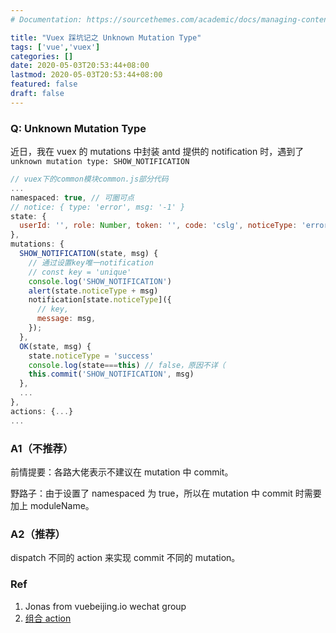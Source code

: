 ```yaml
---
# Documentation: https://sourcethemes.com/academic/docs/managing-content/

title: "Vuex 踩坑记之 Unknown Mutation Type"
tags: ['vue','vuex']
categories: []
date: 2020-05-03T20:53:44+08:00
lastmod: 2020-05-03T20:53:44+08:00
featured: false
draft: false
---
```


### Q: Unknown Mutation Type

近日，我在 vuex 的 mutations 中封装 antd 提供的 notification 时，遇到了 `unknown mutation type: SHOW_NOTIFICATION`

```javascript
// vuex下的common模块common.js部分代码
...
namespaced: true, // 可圈可点
// notice: { type: 'error', msg: '-1' }
state: {
  userId: '', role: Number, token: '', code: 'cslg', noticeType: 'error'
},
mutations: {
  SHOW_NOTIFICATION(state, msg) {
    // 通过设置key唯一notification
    // const key = 'unique'
    console.log('SHOW_NOTIFICATION')
    alert(state.noticeType + msg)
    notification[state.noticeType]({
      // key,
      message: msg,
    });
  },
  OK(state, msg) {
    state.noticeType = 'success'
    console.log(state===this) // false，原因不详（
    this.commit('SHOW_NOTIFICATION', msg)
  },
  ...
},
actions: {...}
...
```

### A1（不推荐）

前情提要：各路大佬表示不建议在 mutation 中 commit。

野路子：由于设置了 namespaced 为 true，所以在 mutation 中 commit 时需要加上 moduleName。

### A2（推荐）

dispatch 不同的 action 来实现 commit 不同的 mutation。

### Ref

1. Jonas from vuebeijing.io wechat group
2. [组合 action](https://vuex.vuejs.org/zh/guide/actions.html#%E7%BB%84%E5%90%88-action)